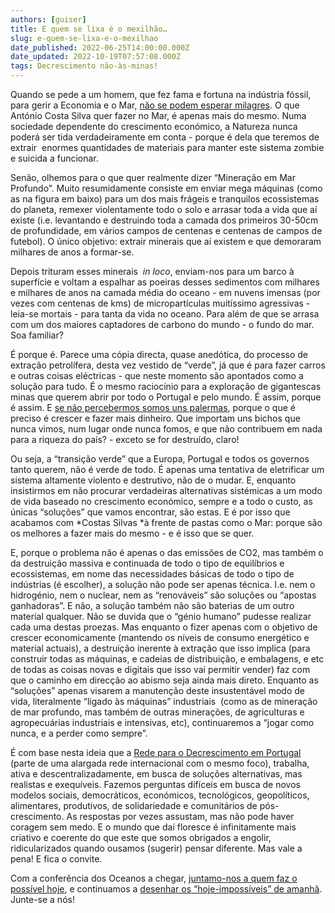 ```yaml
---
authors: [guiser]
title: E quem se lixa é o mexilhão…
slug: e-quem-se-lixa-e-o-mexilhao
date_published: 2022-06-25T14:00:00.000Z
date_updated: 2022-10-19T07:57:08.000Z
tags: Decrescimento não-às-minas!
---
```

Quando se pede a um homem, que fez fama e fortuna na indústria fóssil, para gerir a Economia e o Mar, [não se podem esperar milagres](https://www.publico.pt/2022/05/30/azul/opiniao/posicao-governo-portugues-mineracao-mar-profundo-tarda-nao-falhar-2008255). O que António Costa Silva quer fazer no Mar, é apenas mais do mesmo. Numa sociedade dependente do crescimento económico, a Natureza nunca poderá ser tida verdadeiramente em conta - porque é dela que teremos de extrair  enormes quantidades de materiais para manter este sistema zombie e suicida a funcionar.

Senão, olhemos para o que quer realmente dizer “Mineração em Mar Profundo”. Muito resumidamente consiste em enviar mega máquinas (como as na figura em baixo) para um dos mais frágeis e tranquilos ecossistemas do planeta, remexer violentamente todo o solo e arrasar toda a vida que aí existe (i.e. levantando e destruindo toda a camada dos primeiros 30-50cm de profundidade, em vários campos de centenas e centenas de campos de futebol). O único objetivo: extrair minerais que aí existem e que demoraram milhares de anos a formar-se.

Depois trituram esses minerais  *in loco*, enviam-nos para um barco à superfície e voltam a espalhar as poeiras desses sedimentos com milhares e milhares de anos na camada média do oceano - em nuvens imensas (por vezes com centenas de kms) de micropartículas muitíssimo agressivas - leia-se mortais - para tanta da vida no oceano. Para além de que se arrasa com um dos maiores captadores de carbono do mundo - o fundo do mar. Soa familiar?

É porque é. Parece uma cópia directa, quase anedótica, do processo de extração petrolífera, desta vez vestido de “verde”, já que é para fazer carros e outras coisas eléctricas - que neste momento são apontados como a solução para tudo. É o mesmo raciocínio para a exploração de gigantescas minas que querem abrir por todo o Portugal e pelo mundo. É assim, porque é assim. E [se não percebermos somos uns palermas](https://www.dn.pt/edicao-do-dia/27-mar-2022/vamos-deixar-de-ser-palermas-14717991.html), porque o que é preciso é crescer e fazer mais dinheiro. Que importam uns bichos que nunca vimos, num lugar onde nunca fomos, e que não contribuem em nada para a riqueza do país? - exceto se for destruído, claro!

Ou seja, a “transição verde” que a Europa, Portugal e todos os governos tanto querem, não é verde de todo. É apenas uma tentativa de eletrificar um sistema altamente violento e destrutivo, não de o mudar. E, enquanto insistirmos em não procurar verdadeiras alternativas sistémicas a um modo de vida baseado no crescimento económico, sempre e a todo o custo, as únicas “soluções” que vamos encontrar, são estas. E é por isso que acabamos com *Costas Silvas *à frente de pastas como o Mar: porque são os melhores a fazer mais do mesmo - e é isso que se quer.

E, porque o problema não é apenas o das emissões de CO2, mas também o da destruição massiva e continuada de todo o tipo de equilíbrios e ecossistemas, em nome das necessidades básicas de todo o tipo de indústrias (é escolher), a solução não pode ser apenas técnica. I.e. nem o hidrogénio, nem o nuclear, nem as “renováveis” são soluções ou “apostas ganhadoras”. E não, a solução também não são baterias de um outro material qualquer. Não se duvida que o “génio humano” pudesse realizar cada uma destas proezas. Mas enquanto o fizer apenas com o objetivo de crescer economicamente (mantendo os níveis de consumo energético e material actuais), a destruição inerente à extração que isso implica (para construir todas as máquinas, e cadeias de distribuição, e embalagens, e etc de todas as coisas novas e digitais que isso vai permitir vender) faz com que o caminho em direcção ao abismo seja ainda mais direto. Enquanto as “soluções” apenas visarem a manutenção deste insustentável modo de vida, literalmente “ligado às máquinas” industriais  (como as de mineração de mar profundo, mas também de outras minerações, de agriculturas e agropecuárias industriais e intensivas, etc), continuaremos a “jogar como nunca, e a perder como sempre”.

É com base nesta ideia que a [Rede para o Decrescimento em Portugal](https://www.decrescimento.pt/) (parte de uma alargada rede internacional com o mesmo foco), trabalha, ativa e descentralizadamente, em busca de soluções alternativas, mas realistas e exequíveis. Fazemos perguntas difíceis em busca de novos modelos sociais, democráticos, económicos, tecnológicos, geopolíticos, alimentares, produtivos, de solidariedade e comunitários de pós-crescimento. As respostas por vezes assustam, mas não pode haver coragem sem medo. E o mundo que daí floresce é infinitamente mais criativo e coerente do que este que somos obrigados a engolir, ridicularizados quando ousamos (sugerir) pensar diferente. Mas vale a pena! E fica o convite. 

Com a conferência dos Oceanos a chegar, [juntamo-nos a quem faz o possível hoje](https://salvaroclima.pt/), e continuamos a [desenhar os “hoje-impossíveis” de amanhã](https://www.decrescimento.pt/posts/dia-global-do-decrescimento-4-junho/). Junte-se a nós!

